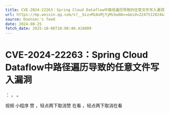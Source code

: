 ```yaml
---
title: CVE-2024-22263：Spring Cloud Dataflow中路径遍历导致的任意文件写入漏洞
url: https://mp.weixin.qq.com/s?__biz=MzAxMjYyMzkwOA==&mid=2247512824&idx=1&sn=ef407c0a21f7b07bd52c7d7749d1ea11
source: Doonsec's feed
date: 2024-08-25
fetch_date: 2025-10-06T18:00:40.416009
---
```


# CVE-2024-22263：Spring Cloud Dataflow中路径遍历导致的任意文件写入漏洞

：
，
。

视频
小程序
赞
，轻点两下取消赞
在看
，轻点两下取消在看